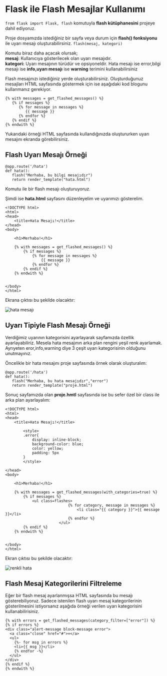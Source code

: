 # Flask ile Flash Mesajlar Kullanımı

```from flask import Flask, flash``` komutuyla **flash kütüphanesini** projeye dahil ediyoruz.

Proje dosyamızda istediğiniz bir sayfa veya durum için **flash()  fonksiyonu** ile uyarı mesajı oluşturabilirsiniz.
```flash(mesaj, kategori)``` 

Komutu biraz daha açacak olursak; <br>
**mesaj:** Kullanıcıya gösterilecek olan uyarı mesajıdır.<br>
**kategori:** Uyarı mesajının türüdür ve opsiyoneldir. Hata mesajı ise error,bilgi mesajı ise **info,uyarı mesajı** ise **warning** terimini kullanabilirsiniz

Flash mesajınızı istediğiniz yerde oluşturabilirsiniz. Oluşturduğunuz mesajları HTML sayfasında göstermek için ise aşağıdaki kod blogunu kullanmanız gerekiyor.

```
{% with messages = get_flashed_messages() %}
   {% if messages %}
      {% for message in messages %}
         {{ message }}
      {% endfor %}
   {% endif %}
{% endwith %} 
```
Yukarıdaki örneği HTML sayfasında kullandığınızda oluştururken uyarı mesajını ekranda görebilirsiniz. 


## Flash Uyarı Mesajı Örneği
```
@app.route('/hata')
def hata():
   flash("Merhaba, bu bilgi mesajıdır")
   return render_template("hata.html")
```
Komutu ile bir flash mesajı oluşturuyoruz.

Şimdi ise **hata.html** sayfasını düzenleyelim ve uyarımızı gösterelim.
```
<!DOCTYPE html>
<html>
<head>
    <title>Hata Mesajı!</title>  
</head>
<body>

    <h1>Merhaba!</h1>

    {% with messages = get_flashed_messages() %}
        {% if messages %}
            {% for message in messages %}
                {{ message }}
            {% endfor %}
        {% endif %}
    {% endwith %}


</body>
</html>
```
Ekrana çıktısı bu şekilde olacaktır:

![hata mesajı](https://user-images.githubusercontent.com/59111328/135299752-ffbd8fa1-551a-44ec-96e1-0e8a8642a9a3.PNG)

## Uyarı Tipiyle Flash Mesajı Örneği

Verdiğimiz uyarının kategorisini ayarlayarak sayfamızda özellik ayarlayabiliriz. Mesela hata mesajının arka plan rengini yeşil renk ayarlamak. Ayrıyeten eror,info,warning diye 3 çeşit uyarı kategorisinin olduğunu unutmayınız.

Öncelikle bir hata mesajını proje sayfasında örnek olarak oluşturalım:
```
@app.route('/hata')
def hata():
   flash("Merhaba, bu hata mesajıdır","error")
   return render_template("proje.html")
```
Sonuç sayfamızda olan **proje.hmtl** sayfasında ise bu sefer özel bir class ile arka plan ayarlayalım:
```
<!DOCTYPE html>
<html>
<head>
    <title>Hata Mesajı!</title> 

        <style>
        .error{
            display: inline-block;
            background-color: blue;
            color: yellow;
            padding: 5px
        }
        </style>

</head>
<body>

    <h1>Merhaba!</h1>

    {% with messages = get_flashed_messages(with_categories=true) %}
        {% if messages %}
            <ul class=flashes>
                            {% for category, message in messages %}
                                <li class="{{ category }}">{{ message }}</li>
                            {% endfor %}
                        </ul>
        {% endif %}
    {% endwith %}


</body>
</html>
```
Ekran çıktısı bu şekilde olacaktır:

![renkli hata](https://user-images.githubusercontent.com/59111328/135300460-84ddb900-9512-4a53-a0b2-2209f455c327.PNG)

## Flash Mesaj Kategorilerini Filtreleme

Eğer bir flash mesaj ayarlanmışsa HTML sayfasında bu mesajı gösterebiliyoruz. Sadece istenilen flash uyarı mesaj kategorilerinin gösterilmesini istiyorsanız aşağıda örneği verilen uyarı kategorisini kullanabilirisiniz.
```
{% with errors = get_flashed_messages(category_filter=["error"]) %}
{% if errors %}
<div class="alert-message block-message error">
  <a class="close" href="#">×</a>
  <ul>
    {%- for msg in errors %}
    <li>{{ msg }}</li>
    {% endfor -%}
  </ul>
</div>
{% endif %}
{% endwith %}
```
